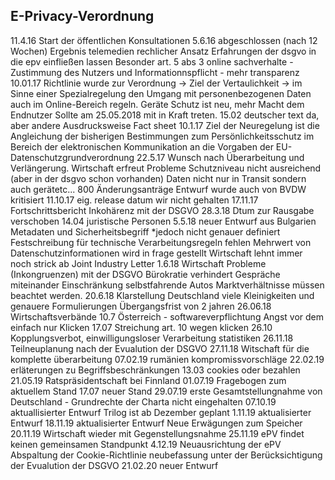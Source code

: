 ## E-Privacy-Verordnung

11.4.16 Start der öffentlichen Konsultationen
5.6.16 abgeschlossen (nach 12 Wochen)
Ergebnis
telemedien rechlicher Ansatz
Erfahrungen der dsgvo in die epv einfließen lassen
Besonder art. 5 abs 3 online sachverhalte - Zustimmung des Nutzers und Informationnspflicht - mehr transparenz
10.01.17 Richtlinie wurde zur Verordnung -> Ziel der Vertaulichkeit -> im Sinne einer Spezialregelung den Umgang mit personenbezogenen Daten auch im Online-Bereich regeln. Geräte Schutz ist neu, mehr Macht dem Endnutzer
Sollte am 25.05.2018 mit in Kraft treten.
15.02 deutscher text da, aber andere Ausdrucksweise
Fact sheet 10.1.17   Ziel der Neuregelung ist die Angleichung der bisherigen Bestimmungen zum Persönlichkeitsschutz im Bereich der elektronischen Kommunikation an die Vorgaben der EU-Datenschutzgrundverordnung
22.5.17 Wunsch nach Überarbeitung und Verlängerung. Wirtschaft erfreut
Probleme
Schutzniveau nicht ausreichend (aber in der dsgvo schon vorhanden)
Daten nicht nur in Transit sondern auch gerätetc...
800 Änderungsanträge
Entwurf wurde auch von BVDW kritisiert 11.10.17
eig. release datum wir nicht gehalten
17.11.17 Fortschrittsbericht Inkohärenz mit der DSGVO
28.3.18 Dtum zur Rausgabe verschoben
14.04 juristische Personen
5.5.18 neuer Entwurf aus Bulgarien
Metadaten und Sicherheitsbegriff *jedoch nicht genauer definiert
Festschreibung für technische Verarbeitungsregeln fehlen
Mehrwert von Datenschutzinformationen wird in frage gestellt
Wirtschaft lehnt immer noch strick ab
Joint Industry Letter
1.6.18 Wirtschaft
Probleme (Inkongruenzen) mit der DSGVO
Bürokratie verhindert  Gespräche miteinander
Einschränkung selbstfahrende Autos
Marktverhältnisse müssen beachtet werden.
20.6.18 Klarstellung Deutschland
viele Kleinigkeiten und genauere Formulierungen
Übergangsfrist von 2 jahren
26.06.18 Wirtschaftsverbände
10.7 Österreich - softwareverpflichtung
Angst vor dem einfach nur Klicken
17.07
Streichung art. 10 wegen klicken
26.10 Kopplungsverbot, einwilligungsloser Verarbeitung
statistiken
26.11.18 Teilneuplanung nach der Evualution der DSGVO
27.11.18 Witschaft für die komplette überarbeitung
07.02.19 rumänien kompromissvorschläge
22.02.19 erläterungen zu Begriffsbeschränkungen
13.03 cookies oder bezahlen
21.05.19 Ratspräsidentschaft bei  Finnland
01.07.19 Fragebogen zum aktuellem Stand
17.07 neuer Stand 
29.07.19 erste Gesamtstellungnahme von Deutschland - Grundrechte der Charta nicht eingehalten
07.10.19 aktuallisierter Entwurf Trilog ist ab Dezember geplant
1.11.19 aktualisierter Entwurf
18.11.19 aktualisierter Entwurf 
Neue Erwägungen zum Speicher
20.11.19 Wirtschaft wieder mit Gegenstellungsnahme
25.11.19 ePV findet keinen gemeinsamen Standpunkt
4.12.19 Neuausrichtung der ePV
Abspaltung der Cookie-Richtlinie
neubefassung unter der Berücksichtigung der Evualution der DSGVO
21.02.20 neuer Entwurf

